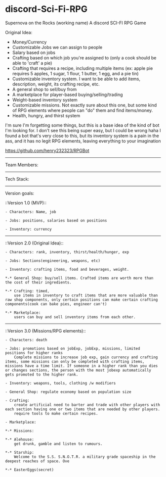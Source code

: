 # discord-Sci-Fi-RPG

Supernova on the Rocks  (working name)
A discord SCI-FI RPG Game

Original Idea:
- Money/Currency
- Customizable Jobs we can assign to people
- Salary based on jobs
- Crafting based on which job you're assigned to (only a cook should be able to 'craft' a pie)
- Crafting that requires a recipe, including multiple items (ex: apple pie requires 5 apples, 1 sugar, 1 flour, 1 butter, 1 egg, and a pie tin)
- Customizable inventory system. I want to be able to add items, description, weight, its crafting recipe, etc.
- A general shop to sell/buy from
- A marketplace for player-based buying/selling/trading
- Weight-based inventory system
- Customizable missions. Not exactly sure about this one, but some kind of RPG elements where people can "do" them and find items/money. 
- Health, hungry, and thirst system
 
I'm sure I'm forgetting some things, but this is a base idea of the kind of bot I'm looking for. I don't see this being super easy, but I could be wrong haha
I found a bot that's very close to this, but its inventory system is a pain in the ass, and it has no legit RPG elements, leaving everything to your imagination

https://github.com/henry232323/RPGBot

______________________________________________________________________________________

Team Members:

______________________________________________________________________________________

Tech Stack:

______________________________________________________________________________________
Version goals:

::Version 1.0 (MVP)::

    - Characters: Name, job

    - Jobs: positions, salaries based on positions

    - Inventory: currency

______________________________________________________________________________________

::Version 2.0 (Original Idea)::

    - Characters: rank, inventory, thirst/health/hunger, exp

    - Jobs: Sections(engineering, weapons, etc)

    - Inventory: crafting items, food and beverages, weight.

    *-* General Shop: buy/sell items. Crafted items are worth more than the cost of their ingredients.

    *-* Crafting: timed,
        use items in inventory to craft items that are more valuable than raw shop components, only certain positions can make certain crafting components(cook can bake pies, engineer can't)

    *-* Marketplace: 
        users can buy and sell inventory items from each other.

______________________________________________________________________________________

::Version 3.0 (Missions/RPG elements)::

    - Characters: death

    - Jobs: promotions based on jobExp, jobExp, missions, limited positions for higher ranks
        Complete missions to increase job exp, gain currency and crafting items, some missions can only be completed with crafting items, missions have a time limit. If someone in a higher rank than you dies or changes sections, the person with the most jobexp automatically gets promoted to the higher rank.

    - Inventory: weapons, tools, clothing /w modifiers

    - General Shop: regulate economy based on population size

    - Crafting:
        create artificial need to barter and trade with other players with each section having one or two items that are needed by other players. 
        require tools to make certain recipes.

    - Marketplace: 

    *-* Missions: 

    *-* Alehouse:
        get drunk, gamble and listen to rumours.

    *-* Starship: 
        Welcome to the S.S. S.N.O.T.R. a military grade spaceship in the deepest reaches of space. Ove
        
    *-* EasterEggs(secret)
    